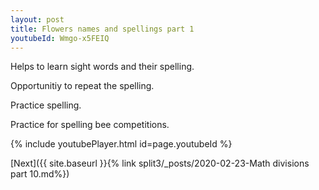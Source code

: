 ```yaml
---
layout: post
title: Flowers names and spellings part 1
youtubeId: Wmgo-x5FEIQ
---
```

 
 
Helps to learn sight words and their spelling.

Opportunitiy to repeat the spelling. 

Practice spelling. 
 
Practice for spelling bee competitions. 
 
{% include youtubePlayer.html id=page.youtubeId %}
 
 

[Next]({{ site.baseurl }}{% link  split3/_posts/2020-02-23-Math divisions part 10.md%})
 
